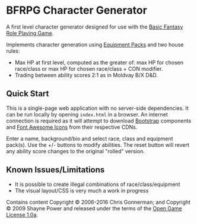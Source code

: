 # BFRPG Character Generator

A first level character generator designed for use with the [Basic Fantasy Role Playing Game](https://basicfantasy.org).

Implements character generation using [Equipment Packs](https://basicfantasy.org/downloads/BF-Equipment-Packs-r1.pdf) and two house rules:

* Max HP at first level, computed as the greater of: max HP for chosen race/class or max HP for chosen race/class + CON modifier.
* Trading between ability scores 2:1 as in Moldvay B/X D&D.

## Quick Start

This is a single-page web application with no server-side dependencies. It can be run locally by opening `index.html` in a browser. An internet connection is required as it will attempt to download [Bootstrap](https://getbootstrap.com/) components and [Font Awesome Icons](https://fontawesome.com/v4.7.0/icons/) from their respective CDNs.

Enter a name, background/bio and select race, class and equipment pack(s). Use the +/- buttons to modify abilities. The reset button will revert any ability score changes to the original "rolled" version.

## Known Issues/Limitations

* It is possible to create illegal combinations of race/class/equipment
* The visual layout/CSS is very much a work in progress

Contains content Copyright &copy; 2006-2016 Chris Gonnerman; and Copyright &copy; 2009 Shayne Power and released under the terms of the [Open Game License 1.0a](http://opengamingfoundation.org/ogl.html).

